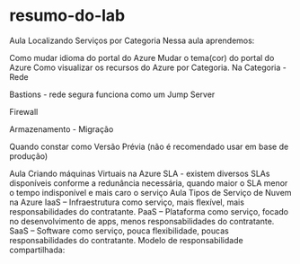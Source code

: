 # resumo-do-lab

Aula Localizando Serviços por Categoria
Nessa aula aprendemos:

Como mudar idioma do portal do Azure
Mudar o tema(cor) do portal do Azure
Como visualizar os recursos do Azure por Categoria.
Na Categoria - Rede

Bastions - rede segura funciona como um Jump Server

Firewall

Armazenamento - Migração

Quando constar como Versão Prévia (não é recomendado usar em base de produção)

Aula Criando máquinas Virtuais na Azure
SLA - existem diversos SLAs disponíveis conforme a redunância necessária, quando maior o SLA menor o tempo indisponível e mais caro o serviço
Aula Tipos de Serviço de Nuvem na Azure
IaaS – Infraestrutura como serviço, mais flexível, mais responsabilidades do contratante.
PaaS – Plataforma como serviço, focado no desenvolvimento de apps, menos responsabilidades do contratante.
SaaS – Software como serviço, pouca flexibilidade, poucas responsabilidades do contratante.
Modelo de responsabilidade compartilhada:
